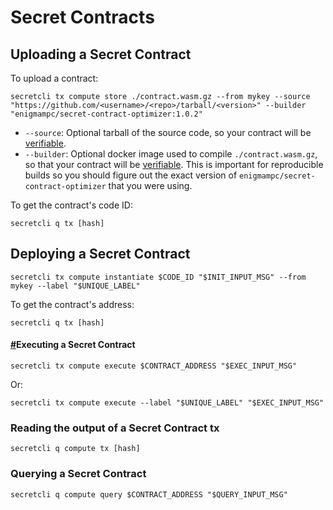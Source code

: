 # Secret Contracts

## Uploading a Secret Contract <a href="#uploading-a-secret-contract" id="uploading-a-secret-contract"></a>

To upload a contract:

```
secretcli tx compute store ./contract.wasm.gz --from mykey --source "https://github.com/<username>/<repo>/tarball/<version>" --builder "enigmampc/secret-contract-optimizer:1.0.2"
```

* `--source`: Optional tarball of the source code, so your contract will be [verifiable](https://github.com/CosmWasm/cosmwasm-verify).
* `--builder`: Optional docker image used to compile `./contract.wasm.gz`, so that your contract will be [verifiable](https://github.com/CosmWasm/cosmwasm-verify). This is important for reproducible builds so you should figure out the exact version of `enigmampc/secret-contract-optimizer` that you were using.

To get the contract's code ID:

```
secretcli q tx [hash]
```

## Deploying a Secret Contract <a href="#deploying-a-secret-contract" id="deploying-a-secret-contract"></a>

```
secretcli tx compute instantiate $CODE_ID "$INIT_INPUT_MSG" --from mykey --label "$UNIQUE_LABEL"
```

To get the contract's address:

```
secretcli q tx [hash]
```

#### [#](https://docs.scrt.network/cli/secretcli.html#executing-a-secret-contract)Executing a Secret Contract <a href="#executing-a-secret-contract" id="executing-a-secret-contract"></a>

```
secretcli tx compute execute $CONTRACT_ADDRESS "$EXEC_INPUT_MSG"
```

Or:

```
secretcli tx compute execute --label "$UNIQUE_LABEL" "$EXEC_INPUT_MSG"
```

### Reading the output of a Secret Contract tx <a href="#reading-the-output-of-a-secret-contract-tx" id="reading-the-output-of-a-secret-contract-tx"></a>

```
secretcli q compute tx [hash]
```

### Querying a Secret Contract <a href="#querying-a-secret-contract" id="querying-a-secret-contract"></a>

```
secretcli q compute query $CONTRACT_ADDRESS "$QUERY_INPUT_MSG"
```
